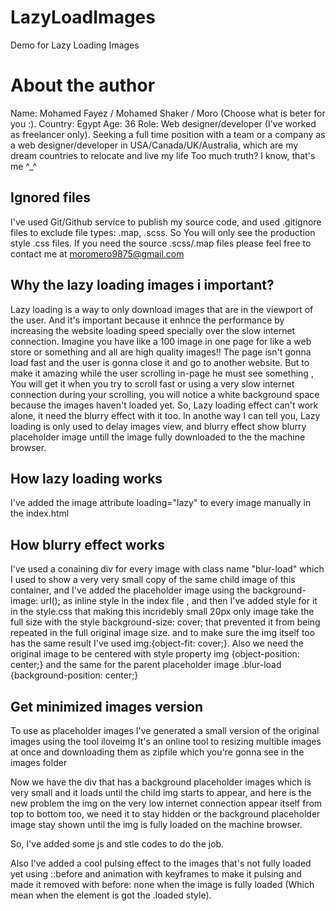 # LazyLoadImages
Demo for Lazy Loading Images

# About the author
Name: Mohamed Fayez / Mohamed Shaker / Moro (Choose what is beter for you :).
Country: Egypt
Age: 36
Role: Web designer/developer (I've worked as freelancer only).
Seeking a full time position with a team or a company as a web designer/developer in USA/Canada/UK/Australia, which are my dream countries to relocate and live my life
Too much truth? I know, that's me ^_^

## Ignored files
I've used Git/Github service to publish my source code, and used .gitignore files to exclude file types: .map, .scss. 
So You will only see the production style .css files. If you need the source .scss/.map files please feel free to contact me at moromero9875@gmail.com

## Why the lazy loading images i important?
Lazy loading is a way to only download images that are in the viewport of the user. And it's important because it enhnce the performance by increasing the website loading speed specially over the slow internet connection. Imagine you have like a 100 image in one page for like a web store or something and all are high quality images!! The page isn't gonna load fast and the user is gonna close it and go to another website.
But to make it amazing while the user scrolling in-page he must see something , You will get it when you try to scroll fast or using a very slow internet connection during your scrolling, you will notice a white background space because the images haven't loaded yet. So, Lazy loading effect can't work alone, it need the blurry effect with it too.
In anothe way I can tell you, Lazy loading is only used to delay images view, and blurry effect show blurry placeholder image untill the image fully downloaded to the the machine browser.

## How lazy loading works
I've added the image attribute loading="lazy" to every image manually in the index.html

## How blurry effect works
I've used a conaining div for every image with class name "blur-load" which I used to show a very very small copy of the same child image of this container, and I've added the placeholder image using the background-image: url(); as inline style in the index file , and then I've added style for it in the style.css that making this incridebly small 20px only image take the full size with the style background-size: cover; that prevented it from being repeated in the full original image size. and to make sure the img itself too has the same result I've used img:{object-fit: cover;}.
Also we need the original image to be centered with style property img {object-position: center;} and the same for the parent placeholder image .blur-load {background-position: center;}

## Get minimized images version
To use as placeholder images I've generated a small version of the original images using the tool iloveimg
It's an online tool to resizing multible images at once and downloading them as zipfile which you're gonna see in the images folder

Now we have the div that has a background placeholder images which is very small and it loads until the child img starts to appear, and here is the new problem the img on the very low internet connection appear itself from top to bottom too, we need it to stay hidden or the background placeholder image stay shown until the img is fully loaded on the machine browser.

So, I've added some js and stle codes to do the job.

Also I've added a cool pulsing effect to the images that's not fully loaded yet using ::before and animation with keyframes to make it pulsing and made it removed with before: none when the image is fully loaded (Which mean when the element is got the .loaded style). 